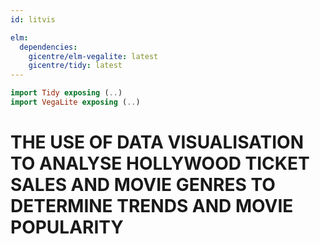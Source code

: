 ```yaml
---
id: litvis

elm:
  dependencies:
    gicentre/elm-vegalite: latest
    gicentre/tidy: latest
---
```


```elm {l=hidden}
import Tidy exposing (..)
import VegaLite exposing (..)
```

# THE USE OF DATA VISUALISATION TO ANALYSE HOLLYWOOD TICKET SALES AND MOVIE GENRES TO DETERMINE TRENDS AND MOVIE POPULARITY

###
